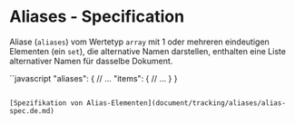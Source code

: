 # Aliases - Specification

Aliase (`aliases`) vom Wertetyp `array` mit 1 oder mehreren eindeutigen Elementen (ein `set`), die alternative Namen darstellen, enthalten eine Liste alternativer Namen für dasselbe Dokument.

``javascript
"aliases": {
  // ...
  "items": {
    // ...
  }
}
```

[Spezifikation von Alias-Elementen](document/tracking/aliases/alias-spec.de.md)
